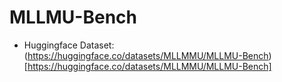 # MLLMU-Bench


- Huggingface Dataset: (https://huggingface.co/datasets/MLLMMU/MLLMU-Bench)[https://huggingface.co/datasets/MLLMMU/MLLMU-Bench]
